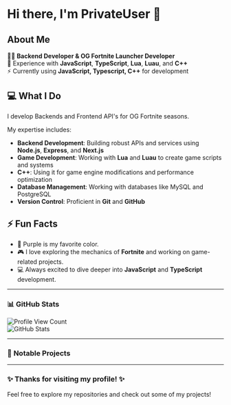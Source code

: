 # Hi there, I'm **PrivateUser** 👋

## About Me

👨‍💻 **Backend Developer & OG Fortnite Launcher Developer**   
🔧 Experience with **JavaScript**, **TypeScript**, **Lua**, **Luau**, and **C++**  
⚡ Currently using **JavaScript, Typescript, C++** for development

## 💻 What I Do
I develop Backends and Frontend API's for OG Fortnite seasons.

My expertise includes:
- **Backend Development**: Building robust APIs and services using **Node.js**, **Express**, and **Next.js**
- **Game Development**: Working with **Lua** and **Luau** to create game scripts and systems
- **C++**: Using it for game engine modifications and performance optimization
- **Database Management**: Working with databases like MySQL and PostgreSQL
- **Version Control**: Proficient in **Git** and **GitHub**

## ⚡ Fun Facts
- 💜 Purple is my favorite color.
- 🎮 I love exploring the mechanics of **Fortnite** and working on game-related projects.
- 💻 Always excited to dive deeper into **JavaScript** and **TypeScript** development.

---

### 📊 **GitHub Stats**

![Profile View Count](https://komarev.com/ghpvc/?username=PrivateUserSource&color=blue)  
![GitHub Stats](https://github-readme-stats.vercel.app/api?username=PrivateUserSource&show_icons=true&theme=radical)

---

### 📂 **Notable Projects**

---

### ✨ **Thanks for visiting my profile!** ✨
Feel free to explore my repositories and check out some of my projects!
